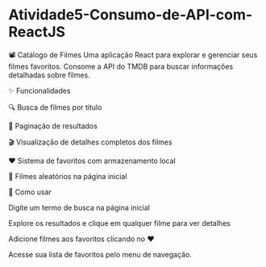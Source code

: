 # Atividade5-Consumo-de-API-com-ReactJS

📽️ Catálogo de Filmes
Uma aplicação React para explorar e gerenciar seus filmes favoritos. Consome a API do TMDB para buscar informações detalhadas sobre filmes.

✨ Funcionalidades

🔍 Busca de filmes por título

📄 Paginação de resultados

🎬 Visualização de detalhes completos dos filmes

❤️ Sistema de favoritos com armazenamento local

🎯 Filmes aleatórios na página inicial

🚀 Como usar

Digite um termo de busca na página inicial

Explore os resultados e clique em qualquer filme para ver detalhes

Adicione filmes aos favoritos clicando no ❤️

Acesse sua lista de favoritos pelo menu de navegação.
